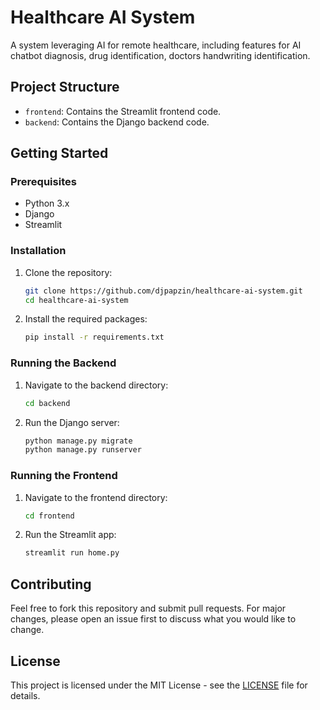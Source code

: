 # Healthcare AI System

A system leveraging AI for remote healthcare, including features for AI chatbot diagnosis, drug identification, doctors handwriting identification.

## Project Structure

- `frontend`: Contains the Streamlit frontend code.
- `backend`: Contains the Django backend code.

## Getting Started

### Prerequisites

- Python 3.x
- Django
- Streamlit

### Installation

1. Clone the repository:
    ```bash
    git clone https://github.com/djpapzin/healthcare-ai-system.git
    cd healthcare-ai-system
    ```

2. Install the required packages:
    ```bash
    pip install -r requirements.txt
    ```

### Running the Backend

1. Navigate to the backend directory:
    ```bash
    cd backend
    ```

2. Run the Django server:
    ```bash
    python manage.py migrate
    python manage.py runserver
    ```

### Running the Frontend

1. Navigate to the frontend directory:
    ```bash
    cd frontend
    ```

2. Run the Streamlit app:
    ```bash
    streamlit run home.py
    ```

## Contributing

Feel free to fork this repository and submit pull requests. For major changes, please open an issue first to discuss what you would like to change.

## License

This project is licensed under the MIT License - see the [LICENSE](LICENSE) file for details.
